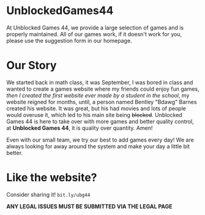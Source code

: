 # UnblockedGames44
At Unblocked Games 44, we provide a large selection of games and is properly maintained. All of our games work, if it doesn't work for you, please use the suggestion form in our homepage.

# Our Story
We started back in math class, it was September, I was bored in class and wanted to create a games website where my friends could enjoy fun games, *then I created the first website ever made by a student in the school*, my website reigned for months, until, a person named Bentley "Bdawg" Barnes created his website. It was great, but his had movies and lots of people would overuse it, which led to his main site being ~~blocked~~. Unblocked Games 44 is here to take over with more games and better quality control, at **Unblocked Games 44**, it is quality over quantity. Amen!

Even with our small team, we try our best to add games every day! We are always looking for away around the system and make your day a little bit better.

# Like the website?

Consider sharing it! `bit.ly/ubg44`

**ANY LEGAL ISSUES MUST BE SUBMITTED VIA THE LEGAL PAGE**
